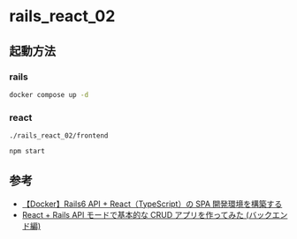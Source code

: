 # rails_react_02

## 起動方法

### rails

```sh
docker compose up -d
```

### react

`./rails_react_02/frontend`

```sh
npm start
```

## 参考

- [【Docker】Rails6 API + React（TypeScript）の SPA 開発環境を構築する](https://qiita.com/taki_21/items/613f6a00bc432d1c221d)
- [React + Rails API モードで基本的な CRUD アプリを作ってみた (バックエンド編)](https://zenn.dev/tatsurom/articles/2b92156e509d9e27f81b)
